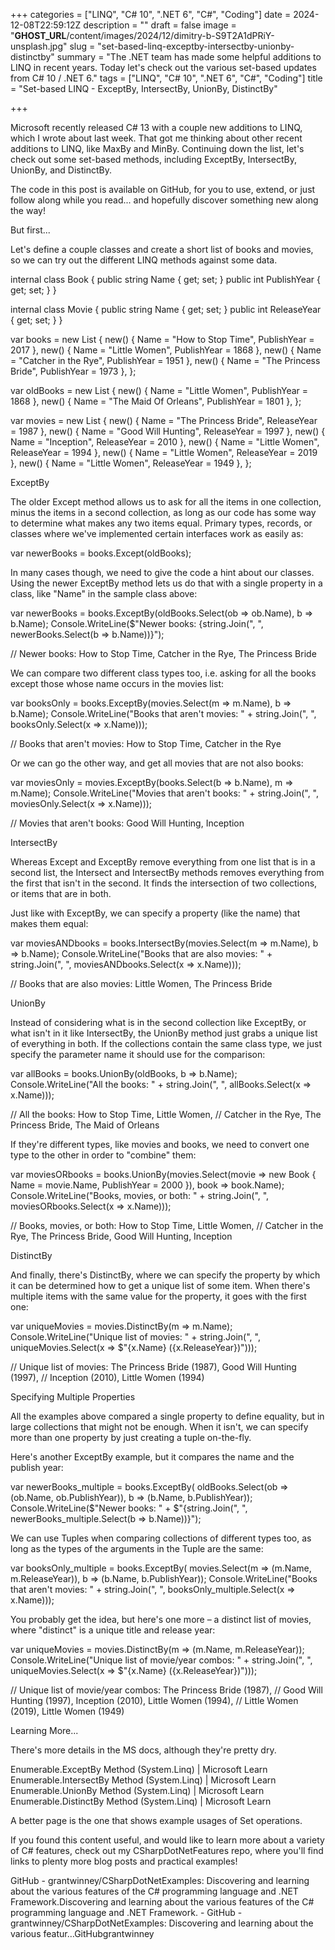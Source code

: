 +++
categories = ["LINQ", "C# 10", ".NET 6", "C#", "Coding"]
date = 2024-12-08T22:59:12Z
description = ""
draft = false
image = "__GHOST_URL__/content/images/2024/12/dimitry-b-S9T2A1dPRiY-unsplash.jpg"
slug = "set-based-linq-exceptby-intersectby-unionby-distinctby"
summary = "The .NET team has made some helpful additions to LINQ in recent years. Today let's check out the various set-based updates from C# 10 / .NET 6."
tags = ["LINQ", "C# 10", ".NET 6", "C#", "Coding"]
title = "Set-based LINQ - ExceptBy, IntersectBy, UnionBy, DistinctBy"

+++


Microsoft recently released C# 13 with a couple new additions to LINQ, which I wrote about last week. That got me thinking about other recent additions to LINQ, like MaxBy and MinBy. Continuing down the list, let's check out some set-based methods, including ExceptBy, IntersectBy, UnionBy, and DistinctBy.



The code in this post is available on GitHub, for you to use, extend, or just follow along while you read... and hopefully discover something new along the way!




But first...

Let's define a couple classes and create a short list of books and movies, so we can try out the different LINQ methods against some data.

internal class Book
{
    public string Name { get; set; }
    public int PublishYear { get; set; }
}

internal class Movie
{
    public string Name { get; set; }
    public int ReleaseYear { get; set; }
}

var books = new List<Book>
{
    new() { Name = "How to Stop Time",   PublishYear = 2017 },
    new() { Name = "Little Women",       PublishYear = 1868 },
    new() { Name = "Catcher in the Rye", PublishYear = 1951 },
    new() { Name = "The Princess Bride", PublishYear = 1973 },
};

var oldBooks = new List<Book>
{
    new() { Name = "Little Women",        PublishYear = 1868 },
    new() { Name = "The Maid Of Orleans", PublishYear = 1801 },
};

var movies = new List<Movie>
{
    new() { Name = "The Princess Bride", ReleaseYear = 1987 },
    new() { Name = "Good Will Hunting",  ReleaseYear = 1997 },
    new() { Name = "Inception",          ReleaseYear = 2010 },
    new() { Name = "Little Women",       ReleaseYear = 1994 },
    new() { Name = "Little Women",       ReleaseYear = 2019 },
    new() { Name = "Little Women",       ReleaseYear = 1949 },
};


ExceptBy

The older Except method allows us to ask for all the items in one collection, minus the items in a second collection, as long as our code has some way to determine what makes any two items equal. Primary types, records, or classes where we've implemented certain interfaces work as easily as:

var newerBooks = books.Except(oldBooks);

In many cases though, we need to give the code a hint about our classes. Using the newer ExceptBy method lets us do that with a single property in a class, like "Name" in the sample class above:

var newerBooks = books.ExceptBy(oldBooks.Select(ob => ob.Name), b => b.Name);
Console.WriteLine($"Newer books: {string.Join(", ", newerBooks.Select(b => b.Name))}");

// Newer books: How to Stop Time, Catcher in the Rye, The Princess Bride

We can compare two different class types too, i.e. asking for all the books except those whose name occurs in the movies list:

var booksOnly = books.ExceptBy(movies.Select(m => m.Name), b => b.Name);
Console.WriteLine("Books that aren't movies: " +
    string.Join(", ", booksOnly.Select(x => x.Name)));

// Books that aren't movies: How to Stop Time, Catcher in the Rye

Or we can go the other way, and get all movies that are not also books:

var moviesOnly = movies.ExceptBy(books.Select(b => b.Name), m => m.Name);
Console.WriteLine("Movies that aren't books: " +
    string.Join(", ", moviesOnly.Select(x => x.Name)));

// Movies that aren't books: Good Will Hunting, Inception


IntersectBy

Whereas Except and ExceptBy remove everything from one list that is in a second list, the Intersect and IntersectBy methods removes everything from the first that isn't in the second. It finds the intersection of two collections, or items that are in both.

Just like with ExceptBy, we can specify a property (like the name) that makes them equal:

var moviesANDbooks = books.IntersectBy(movies.Select(m => m.Name), b => b.Name);
Console.WriteLine("Books that are also movies: " +
    string.Join(", ", moviesANDbooks.Select(x => x.Name)));

// Books that are also movies: Little Women, The Princess Bride


UnionBy

Instead of considering what is in the second collection like ExceptBy, or what isn't in it like IntersectBy, the UnionBy method just grabs a unique list of everything in both. If the collections contain the same class type, we just specify the parameter name it should use for the comparison:

var allBooks = books.UnionBy(oldBooks, b => b.Name);
Console.WriteLine("All the books: " +
    string.Join(", ", allBooks.Select(x => x.Name)));

// All the books: How to Stop Time, Little Women,
// Catcher in the Rye, The Princess Bride, The Maid of Orleans

If they're different types, like movies and books, we need to convert one type to the other in order to "combine" them:

var moviesORbooks = books.UnionBy(movies.Select(movie =>
    new Book { Name = movie.Name, PublishYear = 2000 }), book => book.Name);
Console.WriteLine("Books, movies, or both: " +
    string.Join(", ", moviesORbooks.Select(x => x.Name)));

// Books, movies, or both: How to Stop Time, Little Women,
// Catcher in the Rye, The Princess Bride, Good Will Hunting, Inception


DistinctBy

And finally, there's DistinctBy, where we can specify the property by which it can be determined how to get a unique list of some item. When there's multiple items with the same value for the property, it goes with the first one:

var uniqueMovies = movies.DistinctBy(m => m.Name);
Console.WriteLine("Unique list of movies: " +
    string.Join(", ", uniqueMovies.Select(x => $"{x.Name} ({x.ReleaseYear})")));

// Unique list of movies: The Princess Bride (1987), Good Will Hunting (1997),
// Inception (2010), Little Women (1994)


Specifying Multiple Properties

All the examples above compared a single property to define equality, but in large collections that might not be enough. When it isn't, we can specify more than one property by just creating a tuple on-the-fly.

Here's another ExceptBy example, but it compares the name and the publish year:

var newerBooks_multiple = books.ExceptBy(
    oldBooks.Select(ob => (ob.Name, ob.PublishYear)), b => (b.Name, b.PublishYear));
Console.WriteLine($"Newer books: " +
    $"{string.Join(", ", newerBooks_multiple.Select(b => b.Name))}");

We can use Tuples when comparing collections of different types too, as long as the types of the arguments in the Tuple are the same:

var booksOnly_multiple = books.ExceptBy(
    movies.Select(m => (m.Name, m.ReleaseYear)), b => (b.Name, b.PublishYear));
Console.WriteLine("Books that aren't movies: " +
    string.Join(", ", booksOnly_multiple.Select(x => x.Name)));

You probably get the idea, but here's one more – a distinct list of movies, where "distinct" is a unique title and release year:

var uniqueMovies = movies.DistinctBy(m => (m.Name, m.ReleaseYear));
Console.WriteLine("Unique list of movie/year combos: " +
    string.Join(", ", uniqueMovies.Select(x => $"{x.Name} ({x.ReleaseYear})")));

// Unique list of movie/year combos: The Princess Bride (1987),
// Good Will Hunting (1997), Inception (2010), Little Women (1994),
// Little Women (2019), Little Women (1949)


Learning More...

There's more details in the MS docs, although they're pretty dry.

Enumerable.ExceptBy Method (System.Linq) | Microsoft Learn
Enumerable.IntersectBy Method (System.Linq) | Microsoft Learn
Enumerable.UnionBy Method (System.Linq) | Microsoft Learn
Enumerable.DistinctBy Method (System.Linq) | Microsoft Learn

A better page is the one that shows example usages of Set operations.

If you found this content useful, and would like to learn more about a variety of C# features, check out my CSharpDotNetFeatures repo, where you'll find links to plenty more blog posts and practical examples!

GitHub - grantwinney/CSharpDotNetExamples: Discovering and learning about the various features of the C# programming language and .NET Framework.Discovering and learning about the various features of the C# programming language and .NET Framework. - GitHub - grantwinney/CSharpDotNetExamples: Discovering and learning about the various featur…GitHubgrantwinney